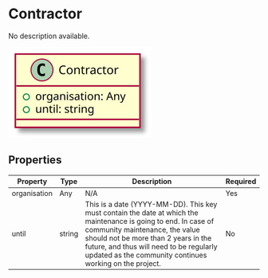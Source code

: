 # Contractor

No description available.

![Class Diagram](https://github.com/OpenCatalogi/OpenCatalogiBundle/blob/documentation/docs/schema/Contractor.svg)

## Properties

| Property | Type | Description | Required |
|----------|------|-------------|----------|
| organisation | Any | N/A | Yes |
| until | string | This is a date (YYYY-MM-DD). This key must contain the date at which the maintenance is going to end. In case of community maintenance, the value should not be more than 2 years in the future, and thus will need to be regularly updated as the community continues working on the project. | No |
